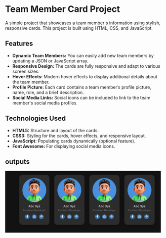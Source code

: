 # Team Member Card Project

A simple project that showcases a team member's information using stylish, responsive cards. This project is built using HTML, CSS, and JavaScript.

## Features

- **Dynamic Team Members:** You can easily add new team members by updating a JSON or JavaScript array.
- **Responsive Design:** The cards are fully responsive and adapt to various screen sizes.
- **Hover Effects:** Modern hover effects to display additional details about the team member.
- **Profile Picture:** Each card contains a team member’s profile picture, name, role, and a brief description.
- **Social Media Links:** Social icons can be included to link to the team member's social media profiles.

## Technologies Used

- **HTML5:** Structure and layout of the cards.
- **CSS3:** Styling for the cards, hover effects, and responsive layout.
- **JavaScript:** Populating cards dynamically (optional feature).
- **Font Awesome:** For displaying social media icons.

## outputs
![alt text](./Asets/image.png)
